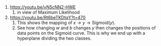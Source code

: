 1. https://youtu.be/vN5cNN2-HWE
	1. in view of Maximum Likelihood
2. https://youtu.be/Rt6beTKDtqY?t=470
	1. This shows the mapping of $x \rightarrow y \rightarrow \text{Sigmoid}(y)$. 
	2. See how changing $w$ and $b$ changes $y$ then changes the positions of data points on the Sigmoid curve. This is why we end up with a hyperplane dividing the two classes.
